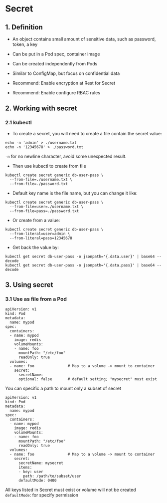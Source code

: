# Secret

## 1. Definition

-   An object contains small amount of sensitive data, such as password, token, a key
-   Can be put in a Pod spec, container image
-   Can be created independently from Pods
-   Similar to ConfigMap, but focus on confidential data

-   Recommend: Enable encryption at Rest for Secret
-   Recommend: Enable configure RBAC rules

## 2. Working with secret

### 2.1 kubectl

-   To create a secret, you will need to create a file contain the secret value:

```
echo -n 'admin' > ./username.txt
echo -n '12345678' > ./password.txt
```

`-n` for no newline character, avoid some unexpected result.

-   Then use kubectl to create from file

```
kubectl create secret generic db-user-pass \
  --from-file=./username.txt \
  --from-file=./password.txt
```

-   Default key name is the file name, but you can change it like:

```
kubectl create secret generic db-user-pass \
  --from-file=user=./username.txt \
  --from-file=pass=./password.txt
```

-   Or create from a value:

```
kubectl create secret generic db-user-pass \
  --from-literal=user=admin \
  --from-literal=pass=12345678
```

-   Get back the value by:

```
kubectl get secret db-user-pass -o jsonpath='{.data.user}' | base64 --decode
kubectl get secret db-user-pass -o jsonpath='{.data.pass}' | base64 --decode
```

## 3. Using secret

### 3.1 Use as file from a Pod

```
apiVersion: v1
kind: Pod
metadata:
  name: mypod
spec:
  containers:
  - name: mypod
    image: redis
    volumeMounts:
    - name: foo
      mountPath: "/etc/foo"
      readOnly: true
  volumes:
  - name: foo               # Map to a volume -> mount to container
    secret:
      secretName:
      optional: false       # default setting; "mysecret" must exist
```

You can specific a path to mount only a subset of secret

```
apiVersion: v1
kind: Pod
metadata:
  name: mypod
spec:
  containers:
  - name: mypod
    image: redis
    volumeMounts:
    - name: foo
      mountPath: "/etc/foo"
      readOnly: true
  volumes:
  - name: foo               # Map to a volume -> mount to container
    secret:
      secretName: mysecret
      items:
      - key: user
        path: /path/to/subset/user
      defaultMode: 0400
```

All keys listed in Secret must exist or volume will not be created
`defaultMode`: for specify permission
